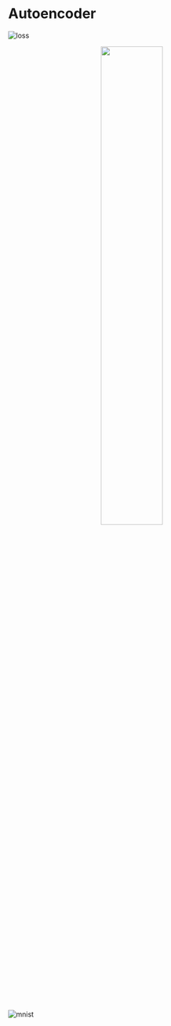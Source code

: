# Autoencoder

![loss](https://user-images.githubusercontent.com/67979833/86985967-7a3c1300-c160-11ea-8ae2-9be29a5d2724.png)

<p align="center"><img width="50%" src="67979833/86985967-7a3c1300-c160-11ea-8ae2-9be29a5d2724.png"></p>

![mnist](https://user-images.githubusercontent.com/67979833/86987893-1536ec00-c165-11ea-8d4f-f6b19d2ae488.png)

